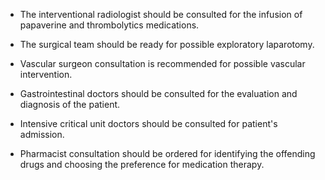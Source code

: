- The interventional radiologist should be consulted for the infusion of papaverine and thrombolytics medications.

- The surgical team should be ready for possible exploratory laparotomy.

- Vascular surgeon consultation is recommended for possible vascular intervention.

- Gastrointestinal doctors should be consulted for the evaluation and diagnosis of the patient.

- Intensive critical unit doctors should be consulted for patient's admission.

- Pharmacist consultation should be ordered for identifying the offending drugs and choosing the preference for medication therapy.